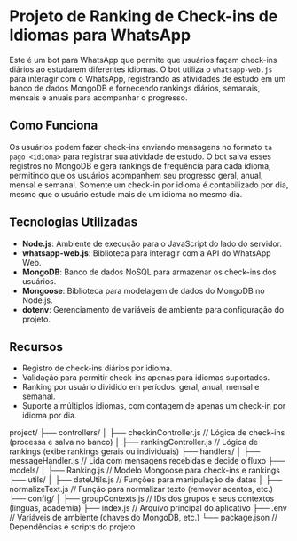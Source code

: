 # Projeto de Ranking de Check-ins de Idiomas para WhatsApp

Este é um bot para WhatsApp que permite que usuários façam check-ins diários ao estudarem diferentes idiomas. O bot utiliza o `whatsapp-web.js` para interagir com o WhatsApp, registrando as atividades de estudo em um banco de dados MongoDB e fornecendo rankings diários, semanais, mensais e anuais para acompanhar o progresso.

## Como Funciona

Os usuários podem fazer check-ins enviando mensagens no formato `ta pago <idioma>` para registrar sua atividade de estudo. O bot salva esses registros no MongoDB e gera rankings de frequência para cada idioma, permitindo que os usuários acompanhem seu progresso geral, anual, mensal e semanal. Somente um check-in por idioma é contabilizado por dia, mesmo que o usuário estude mais de um idioma no mesmo dia.

## Tecnologias Utilizadas

- **Node.js**: Ambiente de execução para o JavaScript do lado do servidor.
- **whatsapp-web.js**: Biblioteca para interagir com a API do WhatsApp Web.
- **MongoDB**: Banco de dados NoSQL para armazenar os check-ins dos usuários.
- **Mongoose**: Biblioteca para modelagem de dados do MongoDB no Node.js.
- **dotenv**: Gerenciamento de variáveis de ambiente para configuração do projeto.

## Recursos

- Registro de check-ins diários por idioma.
- Validação para permitir check-ins apenas para idiomas suportados.
- Ranking por usuário dividido em períodos: geral, anual, mensal e semanal.
- Suporte a múltiplos idiomas, com contagem de apenas um check-in por idioma por dia.


project/
├── controllers/
│   ├── checkinController.js   // Lógica de check-ins (processa e salva no banco)
│   ├── rankingController.js   // Lógica de rankings (exibe rankings gerais ou individuais)
├── handlers/
│   ├── messageHandler.js      // Lida com mensagens recebidas e decide o fluxo
├── models/
│   ├── Ranking.js             // Modelo Mongoose para check-ins e rankings
├── utils/
│   ├── dateUtils.js           // Funções para manipulação de datas
│   ├── normalizeText.js       // Função para normalizar texto (remover acentos, etc.)
├── config/
│   ├── groupContexts.js       // IDs dos grupos e seus contextos (línguas, academia)
├── index.js                     // Arquivo principal do aplicativo
├── .env                       // Variáveis de ambiente (chaves do MongoDB, etc.)
└── package.json               // Dependências e scripts do projeto